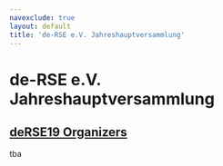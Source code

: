 ```yaml
---
navexclude: true
layout: default
title: 'de-RSE e.V. Jahreshauptversammlung'
---
```


# de-RSE e.V. Jahreshauptversammlung

## [deRSE19 Organizers](../../speaker/JR7ZCK/)

tba